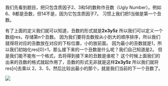 我们先看到题目，把只包含质因子2、3和5的数称作丑数（Ugly Number）。例如6、8都是丑数，但14不是，因为它包含质因子7。 习惯上我们把1当做是第一个丑数。

有了上面的定义我们就可以知道，丑数的形式就是**2x3y5z**
所以我们可以定义一个数组res，存储第n个丑数。
因为我们要将丑数按从小到大的顺序排序，所以我们就得将对应的丑数放在对应的下标位置，小的放前面。
因为最小的丑数就是1，所以我们初始化res[0]=1，那么接下来的一个丑数是什么呢？我们自己知道是2。
但是我们能不能有一个格式，去将得到接下来的丑数是谁呢？
这个时候上面我们的出来的丑数的格式就起作用了，丑数的形式无非就是这样**2x3y5z**
所以我们就将res[n]去乘以 2、3、5，然后比较出最小的那个，就是我们当前的下一个丑数了。

![](https://uploadfiles.nowcoder.com/files/20210620/908787715_1624191012473/33.gif)